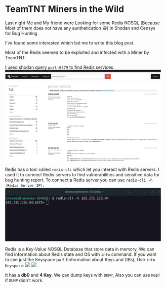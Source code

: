 # TeamTNT Miners in the Wild

Last night Me and My friend were Looking for some Redis NOSQL (Because Most of them does not have any aunthetication 😆) in Shodan and Censys for Bug Hunting.

I've found some interested which led me to write this blog post.

Most of the Redis seemed to be exploited and infected with a Miner by TeamTNT.

I used shodan query `port:6379` to find Redis services.
![](../../images/shodan.png)

Redis has a tool called `redis-cli` which let you interact with Redis servers.
I used it to connect Redis servers to find vulnerabilities and sensitive data for bug hunting report.
To connect a Redis server you can use `redis-cli -h [Redis Server IP]`.
![](../../images/redis-cli-connection.png)

Redis is a Key-Value NOSQL Database that store data in memory, We can find information about Redis state and OS with `info` command.
If you want to see just the Keyspace part (Information about Keys and DBs), Use `info Keyspace`.
![](../../redis-cli-info.png)
![](../../redis-cli-info-keyspace.png)

It has a **db0** and **4 Key**. We can dump keys with `DUMP`, Also you can use `MGET` if `DUMP` didn't work.

